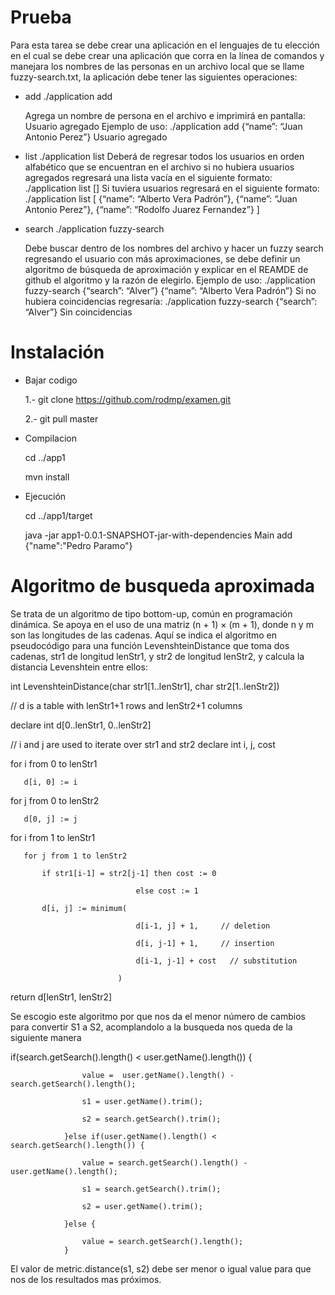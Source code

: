 # Prueba

Para esta tarea se debe crear una aplicación en el lenguajes de tu elección en el cual se debe
crear una aplicación que corra en la línea de comandos y manejara los nombres de las
personas en un archivo local que se llame fuzzy-search.txt, la aplicación debe tener las
siguientes operaciones:
* add
./application add <json>

  Agrega un nombre de persona en el archivo e imprimirá en pantalla:
  Usuario agregado
  Ejemplo de uso:
  ./application add {“name”: “Juan Antonio Perez”}
  Usuario agregado
  
 *  list
  ./application list
  Deberá de regresar todos los usuarios en orden alfabético que se encuentran en el archivo si
  no hubiera usuarios agregados regresará una lista vacía en el siguiente formato:
  ./application list
  []
  Si tuviera usuarios regresará en el siguiente formato:
  ./application list
  [
  {“name”: “Alberto Vera Padrón”},
  {“name”: “Juan Antonio Perez”},
  {“name”: “Rodolfo Juarez Fernandez”}
  ]

* search
  ./application fuzzy-search <json>

  Debe buscar dentro de los nombres del archivo y hacer un fuzzy search regresando el
  usuario con más aproximaciones, se debe definir un algoritmo de búsqueda de
  aproximación y explicar en el REAMDE de github el algoritmo y la razón de elegirlo.
  Ejemplo de uso:
  ./application fuzzy-search {“search”: “Alver”}
  {“name”: “Alberto Vera Padrón”}
  Si no hubiera coincidencias regresaría:
  ./application fuzzy-search {“search”: “Alver”}
  Sin coincidencias

# Instalación

* Bajar codigo

  1.- git clone https://github.com/rodmp/examen.git
  
  2.- git pull master 
  
* Compilacion

  cd ../app1
  
  mvn install
  
* Ejecución

  cd ../app1/target
  
  java -jar app1-0.0.1-SNAPSHOT-jar-with-dependencies Main add {"name":"Pedro Paramo"}
  
# Algoritmo de busqueda aproximada

Se trata de un algoritmo de tipo bottom-up, común en programación dinámica.
Se apoya en el uso de una matriz (n + 1) × (m + 1), donde n y m son las longitudes de las cadenas.
Aquí se indica el algoritmo en pseudocódigo para una función LevenshteinDistance que toma dos cadenas, 
str1 de longitud lenStr1, y str2 de longitud lenStr2, y calcula la distancia Levenshtein entre ellos:

int LevenshteinDistance(char str1[1..lenStr1], char str2[1..lenStr2])

   // d is a table with lenStr1+1 rows and lenStr2+1 columns

  declare int d[0..lenStr1, 0..lenStr2]

  // i and j are used to iterate over str1 and str2
   declare int i, j, cost
   
   for i from 0 to lenStr1
   
       d[i, 0] := i
       
   for j from 0 to lenStr2
   
       d[0, j] := j
 
   for i from 1 to lenStr1
   
       for j from 1 to lenStr2
       
           if str1[i-1] = str2[j-1] then cost := 0
           
                                else cost := 1
                                
           d[i, j] := minimum(
           
                                d[i-1, j] + 1,     // deletion
                                
                                d[i, j-1] + 1,     // insertion
                                
                                d[i-1, j-1] + cost   // substitution
                                
                            )
 
   return d[lenStr1, lenStr2]
   
   Se escogio este algoritmo por que nos da el menor número de cambios para convertir S1 a S2, acomplandolo a la busqueda nos queda 
   de la siguiente manera
   
   if(search.getSearch().length() < user.getName().length()) {
   
					value =  user.getName().length() - search.getSearch().length();
          
					s1 = user.getName().trim();
          
					s2 = search.getSearch().trim();
          
				}else if(user.getName().length() < search.getSearch().length()) {
        
					value = search.getSearch().length() - user.getName().length();
          
					s1 = search.getSearch().trim();
          
					s2 = user.getName().trim();
          
				}else {
        
					value = search.getSearch().length();
				}
 El valor de metric.distance(s1, s2) debe ser menor o igual value para que nos de los resultados mas próximos.       
